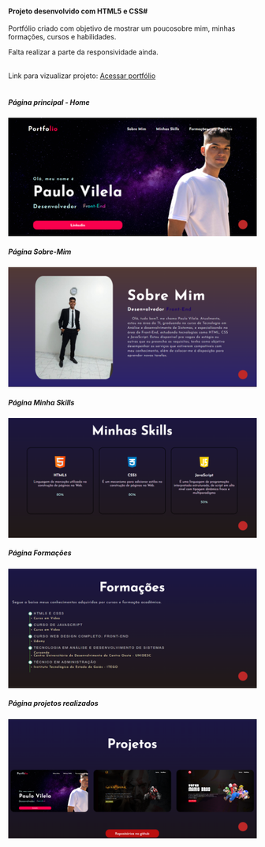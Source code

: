 <h4>Projeto desenvolvido com HTML5 e CSS#</h4>
<p>Portfólio criado com objetivo de mostrar um poucosobre mim, minhas formações, cursos e habilidades.</p>

<p>Falta realizar a parte da responsividade ainda.</p>

<br>
Link para vizualizar projeto: <a href="https://dev-vilela.github.io/Portfolio-Paulo/" >Acessar portfólio</a>
<br>
<br>
<h5>Página principal - Home</h5>
<img src="./img/home.png">
<br>
<h5>Página Sobre-Mim</h5>
<img src="./img/sobre-mim.png">
<br>
<h5>Página Minha Skills</h5>
<img src="./img/skills.png">
<br>
<h5>Página Formações</h5>
<img src="./img/formações.png">
<br>
<h5>Página projetos realizados</h5>
<img src="./img/projetos.png">
